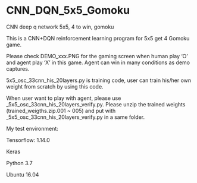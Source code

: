 # CNN_DQN_5x5_Gomoku
CNN deep q network 5x5, 4 to win, gomoku

This is a CNN+DQN reinforcement learning program for 5x5 get 4 Gomoku game.

Please check DEMO_xxx.PNG for the gaming screen when human play ‘O’ and agent play ‘X’ in this game. Agent can win in many conditions as demo captures.

5x5_osc_33cnn_his_20layers.py is training code, user can train his/her own weight from scratch by using this code.

When user want to play with agent, please use _5x5_osc_33cnn_his_20layers_verify.py. Please unzip the trained weights (trained_weigths.zip.001 ~ 005) and put with _5x5_osc_33cnn_his_20layers_verify.py in a same folder.

My test environment:

Tensorflow: 1.14.0

Keras

Python 3.7

Ubuntu 16.04

